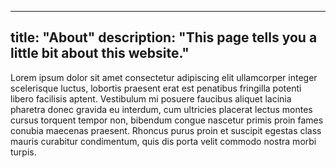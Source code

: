 
---
title: "About"
description: "This page tells you a little bit about this website."
---

Lorem ipsum dolor sit amet consectetur adipiscing elit ullamcorper
integer scelerisque luctus, lobortis praesent erat est penatibus
fringilla potenti libero facilisis aptent. Vestibulum mi posuere
faucibus aliquet lacinia pharetra donec gravida eu interdum, cum
ultricies placerat lectus montes cursus torquent tempor non, bibendum
congue nascetur primis proin fames conubia maecenas praesent. Rhoncus
purus proin et suscipit egestas class mauris curabitur condimentum,
quis dis porta velit commodo nostra morbi turpis.

